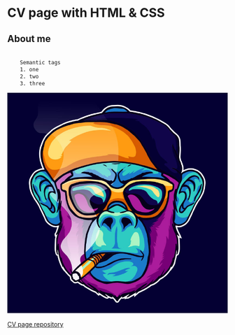 # CV page with HTML & CSS

## About me
```

    Semantic tags
    1. one
    2. two
    3. three
```

![image](avatar.jpg)

[CV page repository](https://github.com/IvanNadtochaev/cv_page)